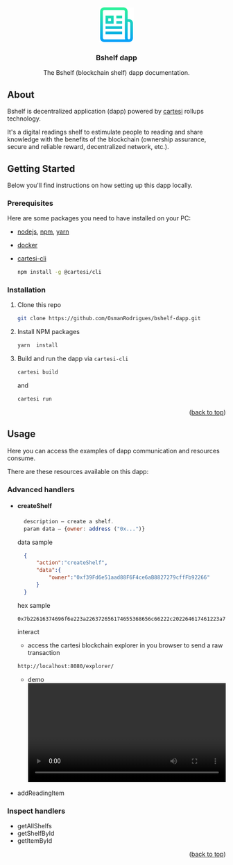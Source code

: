 <a id="readme-top"></a>
<!-- PROJECT LOGO -->
<br />
<div align="center">
  <a href="https://github.com/othneildrew/Best-README-Template">
    <img src="docs/images/logo.png" alt="Logo" width="80" height="80">
  </a>

  <h3 align="center">Bshelf dapp</h3>

  <p align="center">
    The Bshelf (blockchain shelf) dapp documentation.
  </p>
</div>

## About
<p>
    Bshelf is decentralized application (dapp) powered by <a href="https://docs.cartesi.io/cartesi-rollups/1.3/">cartesi</a> rollups technology.
</p>
<p> 
    It's a digital readings shelf to estimulate people to reading and share knowledge with the benefits of the blockchain (ownership assurance, secure and reliable reward, decentralized network, etc.).
</p>

## Getting Started

Below you'll find instructions on how setting up this dapp locally.

### Prerequisites

Here are some packages you need to have installed on your PC:

* [nodejs](https://nodejs.org/en), [npm](https://docs.npmjs.com/cli/v10/configuring-npm/install), [yarn](https://classic.yarnpkg.com/lang/en/docs/install/#debian-stable) 

* [docker](https://docs.docker.com/get-docker/)

* [cartesi-cli](https://docs.cartesi.io/cartesi-rollups/1.3/development/migration/#install-cartesi-cli)
  ```sh
  npm install -g @cartesi/cli
  ```

### Installation

1. Clone this repo
   ```sh
   git clone https://github.com/OsmanRodrigues/bshelf-dapp.git
   ```
2. Install NPM packages
   ```sh
   yarn  install
   ```
3. Build and run the dapp via `cartesi-cli`
   ```sh
   cartesi build 
   ```
   and
   ```sh
   cartesi run 
   ```

<p align="right">(<a href="#readme-top">back to top</a>)</p>

## Usage

Here you can access the examples of dapp communication and resources consume.

There are these resources available on this dapp:

### Advanced handlers
* #### createShelf
  ```js
    description — create a shelf.
    param data — {owner: address ("0x...")} 
  ```
  data sample
  ```json
    {
        "action":"createShelf", 
        "data":{
            "owner":"0xf39Fd6e51aad88F6F4ce6aB8827279cffFb92266"
        }
    } 
  ```
  hex sample
  ``` 
  0x7b22616374696f6e223a226372656174655368656c66222c202264617461223a7b226f776e6572223a22307866333946643665353161616438384636463463653661423838323732373963666646623932323636227d7d
  ```
  interact
    - access the cartesi blockchain explorer in you browser to send a raw transaction
  ```sh 
  http://localhost:8080/explorer/
  ```
  
  - demo 
    <div>
        <video width="100%" controls>
            <source src="docs/videos/create-shelf.mp4" type="video/webm">
        </video>
    </div>


- addReadingItem

### Inspect handlers 
- getAllShelfs
- getShelfById
- getItemById

<p align="right">(<a href="#readme-top">back to top</a>)</p>